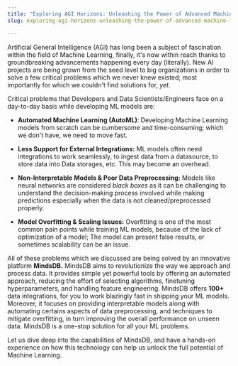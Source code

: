 ```yaml
---
title: "Exploring AGI Horizons: Unleashing the Power of Advanced Machine Learning with MindsDB"
slug: exploring-agi-horizons-unleashing-the-power-of-advanced-machine-learning-with-mindsdb

---
```


Artificial General Intelligence (AGI) has long been a subject of fascination within the field of Machine Learning, finally, it's now within reach thanks to groundbreaking advancements happening every day (literally). New AI projects are being grown from the seed level to big organizations in order to solve a few critical problems which we never knew existed; most importantly for which we couldn't find solutions for, *yet*.

Critical problems that Developers and Data Scientists/Engineers face on a day-to-day basis while developing ML models are:

* **Automated Machine Learning (AutoML)**: Developing Machine Learning models from scratch can be cumbersome and time-consuming; which we don't have, we need to move fast.
    
* **Less Support for External Integrations:** ML models often need integrations to work seamlessly, to ingest data from a datasource, to store data into Data storages, etc. This may become an overhead.
    
* **Non-Interpretable Models & Poor Data Preprocessing:** Models like neural networks are considered *black boxes* as it can be challenging to understand the decision-making process involved while making predictions especially when the data is not cleaned/preprocessed properly.
    
* **Model Overfitting & Scaling Issues:** Overfitting is one of the most common pain points while training ML models, because of the lack of optimization of a model; The model can present false results, or sometimes scalability can be an issue.
    

All of these problems which we discussed are being solved by an innovative platform **MindsDB.** MindsDB aims to revolutionize the way we approach and process data. It provides simple yet powerful tools by offering an automated approach, reducing the effort of selecting algorithms, finetuning hyperparameters, and handling feature engineering. MindsDB offers **100+** data integrations, for you to work blazingly fast in shipping your ML models. Moreover, it focuses on providing interpretable models along with automating certains aspects of data preprocessing, and techniques to mitigate overfitting, in turn improving the overall performance on unseen data. MindsDB is a one-stop solution for all your ML problems.

Let us dive deep into the capabilities of MindsDB, and have a hands-on experience on how this technology can help us unlock the full potential of Machine Learning.